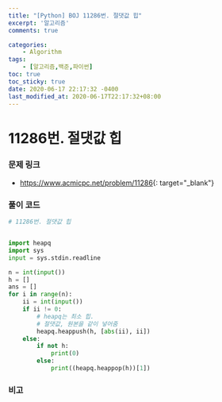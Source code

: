 ```yaml
---
title: "[Python] BOJ 11286번. 절댓값 힙"
excerpt: '알고리즘'
comments: true

categories:
    - Algorithm
tags:
    - [알고리즘,백준,파이썬]
toc: true
toc_sticky: true
date: 2020-06-17 22:17:32 -0400
last_modified_at: 2020-06-17T22:17:32+08:00
---
```


# 11286번. 절댓값 힙

### 문제 링크
- <https://www.acmicpc.net/problem/11286>{: target="\_blank"}

### 풀이 코드

```python
# 11286번. 절댓값 힙


import heapq
import sys
input = sys.stdin.readline

n = int(input())
h = []
ans = []
for i in range(n):
    ii = int(input())
    if ii != 0:
        # heapq는 최소 힙.
        # 절댓값, 원본을 같이 넣어줌
        heapq.heappush(h, [abs(ii), ii])
    else:
        if not h:
            print(0)
        else:
            print((heapq.heappop(h))[1])
```

### 비고